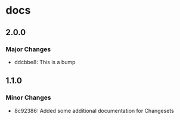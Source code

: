 # docs

## 2.0.0

### Major Changes

- ddcbbe8: This is a bump

## 1.1.0

### Minor Changes

- 8c92386: Added some additional documentation for Changesets
